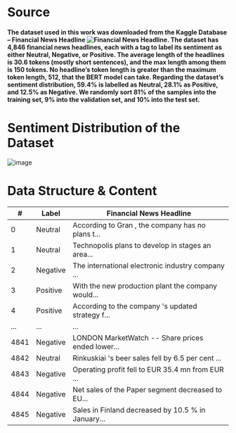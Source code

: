 # Source
#### The dataset used in this work was downloaded from the Kaggle Database – Financial News Headline ![Financial News Headline](https://www.kaggle.com/datasets/keitazoumana/financialnewsheadline). The dataset has 4,846 financial news headlines, each with a tag to label its sentiment as either Neutral, Negative, or Positive. The average length of the headlines is 30.6 tokens (mostly short sentences), and the max length among them is 150 tokens. No headline’s token length is greater than the maximum token length, 512, that the BERT model can take. Regarding the dataset’s sentiment distribution, 59.4% is labelled as Neutral, 28.1% as Positive, and 12.5% as Negative. We randomly sort 81% of the samples into the training set, 9% into the validation set, and 10% into the test set.

# Sentiment Distribution of the Dataset

![image](https://user-images.githubusercontent.com/92542287/219822919-e8e01bc6-650d-4ce2-808a-2be7273755cd.png)


# Data Structure & Content

| #    | Label    | Financial News Headline                            |
|------|----------|----------------------------------------------------|
| 0    | Neutral  | According to Gran , the company has no plans t...  |
| 1    | Neutral  | Technopolis plans to develop in stages an area...  |
| 2    | Negative | The international electronic industry company ...  |
| 3    | Positive | With the new production plant the company would... |
| 4    | Positive | According to the company 's updated strategy f...  |
| ...  | ...      | ...                                                |
| 4841 | Negative | LONDON MarketWatch -- Share prices ended lower...  |
| 4842 | Neutral  | Rinkuskiai 's beer sales fell by 6.5 per cent ...  |
| 4843 | Negative | Operating profit fell to EUR 35.4 mn from EUR ...  |
| 4844 | Negative | Net sales of the Paper segment decreased to EU...  |
| 4845 | Negative | Sales in Finland decreased by 10.5 % in January... |
